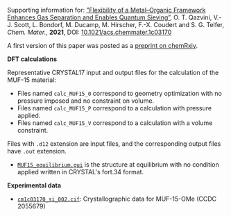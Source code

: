 Supporting information for: [”Flexibility of a Metal–Organic Framework Enhances Gas Separation and Enables Quantum Sieving”](https://doi.org/10.1021/acs.chemmater.1c03170), O. T. Qazvini, V.-J. Scott, L. Bondorf, M. Ducamp, M. Hirscher, F.-X. Coudert and S. G. Telfer, _Chem. Mater._, **2021**, DOI: [10.1021/acs.chemmater.1c03170](https://doi.org/10.1021/acs.chemmater.1c03170)


A first version of this paper was posted as a [preprint on chemRxiv](https://doi.org/10.33774/chemrxiv-2021-g285c-v2).


**DFT calculations**

Representative CRYSTAL17 input and output files for the calculation of the MUF-15 material:

- Files named `calc_MUF15_0` correspond to geometry optimization with no pressure imposed and no constraint on volume.
- Files named `calc_MUF15_P` correspond to a calculation with pressure applied.
- Files named `calc_MUF15_V` correspond to a calculation with a volume constraint.

Files with `.d12` extension are input files, and the corresponding output files have `.out` extension.

- [`MUF15_equilibrium.gui`](MUF15_equilibrium.gui) is the structure at equilibrium with no condition applied written in CRYSTAL's fort.34 format.


**Experimental data**

- [`cm1c03170_si_002.cif`](cm1c03170_si_002.cif): Crystallographic data for MUF-15-OMe (CCDC 2055679)
